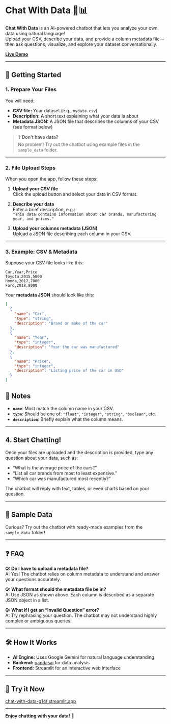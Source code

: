 # Chat With Data 🤖📊

**Chat With Data** is an AI-powered chatbot that lets you analyze your own data using natural language!  
Upload your CSV, describe your data, and provide a column metadata file—then ask questions, visualize, and explore your dataset conversationally.

[**Live Demo**](https://chat-with-data-g14f.streamlit.app)

---

## 🚀 Getting Started

### 1. Prepare Your Files

You will need:

- **CSV file:** Your dataset (e.g., `mydata.csv`)
- **Description:** A short text explaining what your data is about
- **Metadata JSON:** A JSON file that describes the columns of your CSV (see format below)

> ❓ **Don’t have data?**  
> No problem! Try out the chatbot using example files in the `sample_data` folder.

---

### 2. File Upload Steps

When you open the app, follow these steps:

1. **Upload your CSV file**  
   Click the upload button and select your data in CSV format.

2. **Describe your data**  
   Enter a brief description, e.g.:  
   `"This data contains information about car brands, manufacturing year, and prices."`

3. **Upload your columns metadata (JSON)**  
   Upload a JSON file describing each column in your CSV.

---

### 3. Example: CSV & Metadata

Suppose your CSV file looks like this:

```csv
Car,Year,Price
Toyota,2015,5000
Honda,2017,7000
Ford,2018,8000
```
Your **metadata JSON** should look like this:
```json
[
  {
    "name": "Car",
    "type": "string",
    "description": "Brand or make of the car"
  },
  {
    "name": "Year",
    "type": "integer",
    "description": "Year the car was manufactured"
  },
  {
    "name": "Price",
    "type": "integer",
    "description": "Listing price of the car in USD"
  }
]

```

## 📝 Notes

- **`name`**: Must match the column name in your CSV.
- **`type`**: Should be one of: `"float"`, `"integer"`, `"string"`, `"boolean"`, etc.
- **`description`**: Briefly explain what the column means.

---

## 4. Start Chatting!

Once your files are uploaded and the description is provided, type any question about your data, such as:

- “What is the average price of the cars?”
- “List all car brands from most to least expensive.”
- “Which car was manufactured most recently?”

The chatbot will reply with text, tables, or even charts based on your question.

---

## 📂 Sample Data

Curious? Try out the chatbot with ready-made examples from the `sample_data` folder!

---

## ❓ FAQ

**Q: Do I have to upload a metadata file?**  
A: Yes! The chatbot relies on column metadata to understand and answer your questions accurately.

**Q: What format should the metadata file be in?**  
A: Use JSON as shown above. Each column is described as a separate JSON object in a list.

**Q: What if I get an “Invalid Question” error?**  
A: Try rephrasing your question. The chatbot may not understand highly complex or ambiguous queries.

---

## 🛠️ How It Works

- **AI Engine:** Uses Google Gemini for natural language understanding
- **Backend:** [pandasai](https://github.com/gventuri/pandas-ai) for data analysis
- **Frontend:** Streamlit for an interactive web interface

---

## 🌟 Try it Now

[chat-with-data-g14f.streamlit.app](https://chat-with-data-g14f.streamlit.app)

---

**Enjoy chatting with your data! 🚀**

